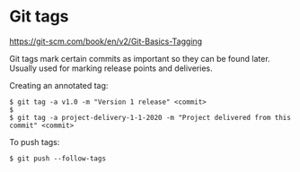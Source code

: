 # Git tags

https://git-scm.com/book/en/v2/Git-Basics-Tagging

Git tags mark certain commits as important so they can be found later. Usually used for marking release points and deliveries.

Creating an annotated tag:

```
$ git tag -a v1.0 -m "Version 1 release" <commit>
$
$ git tag -a project-delivery-1-1-2020 -m "Project delivered from this commit" <commit>
```

To push tags:

```
$ git push --follow-tags
```
